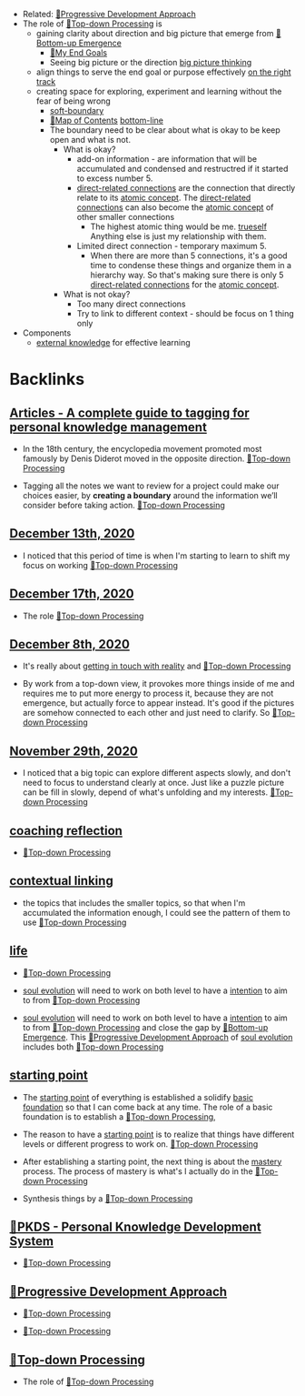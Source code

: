 - Related: [🌱Progressive Development Approach](<🌱Progressive Development Approach.md>)
- The role of [🌲Top-down Processing](<🌲Top-down Processing.md>) is 
    - gaining clarity about direction and big picture that emerge from [🌲Bottom-up Emergence](<🌲Bottom-up Emergence.md>)
        - [🌱My End Goals](<🌱My End Goals.md>) 
        - Seeing big picture or the direction [big picture thinking](<big picture thinking.md>)
    - align things to serve the end goal or purpose effectively [on the right track](<on the right track.md>)
    - creating space for exploring, experiment and learning without the fear of being wrong
        - [soft-boundary](<soft-boundary.md>)
        - [🧭Map of Contents](<🧭Map of Contents.md>) [bottom-line](<bottom-line.md>)
        - The boundary need to be clear about what is okay to be keep open and what is not.
            - What is okay?
                - add-on information - are information that will be accumulated and condensed and restructred if it started to excess number 5.
                - [direct-related connections](<direct-related connections.md>) are the connection that directly relate to its [atomic concept](<atomic concept.md>). The [direct-related connections](<direct-related connections.md>) can also become the [atomic concept](<atomic concept.md>) of other smaller connections
                    - The highest atomic thing would be me. [trueself](<trueself.md>) Anything else is just my relationship with them.
                - Limited direct connection - temporary maximum 5.
                    - When there are more than 5 connections, it's a good time to condense these things and organize them in a hierarchy way. So that's making sure there is only 5 [direct-related connections](<direct-related connections.md>) for the [atomic concept](<atomic concept.md>).
            - What is not okay?
                - Too many direct connections
                - Try to link to different context - should be focus on 1 thing only
- Components
    - [external knowledge](<external knowledge.md>) for effective learning

# Backlinks
## [Articles - A complete guide to tagging for personal knowledge management](<Articles - A complete guide to tagging for personal knowledge management.md>)
- In the 18th century, the encyclopedia movement promoted most famously by Denis Diderot moved in the opposite direction. [🌲Top-down Processing](<🌲Top-down Processing.md>)

- Tagging all the notes we want to review for a project could make our choices easier, by **creating a boundary** around the information we’ll consider before taking action. [🌲Top-down Processing](<🌲Top-down Processing.md>)

## [December 13th, 2020](<December 13th, 2020.md>)
- I noticed that this period of time is when I'm starting to learn to shift my focus on working [🌲Top-down Processing](<🌲Top-down Processing.md>)

## [December 17th, 2020](<December 17th, 2020.md>)
- The role [🌲Top-down Processing](<🌲Top-down Processing.md>)

## [December 8th, 2020](<December 8th, 2020.md>)
- It's really about [getting in touch with reality](<getting in touch with reality.md>) and [🌲Top-down Processing](<🌲Top-down Processing.md>)

- By work from a top-down view, it provokes more things inside of me and requires me to put more energy to process it, because they are not emergence, but actually force to appear instead. It's good if the pictures are somehow connected to each other and just need to clarify. So [🌲Top-down Processing](<🌲Top-down Processing.md>)

## [November 29th, 2020](<November 29th, 2020.md>)
- I noticed that a big topic can explore different aspects slowly, and don't need to focus to understand clearly at once. Just like a puzzle picture can be fill in slowly, depend of what's unfolding and my interests. [🌲Top-down Processing](<🌲Top-down Processing.md>)

## [coaching reflection](<coaching reflection.md>)
- [🌲Top-down Processing](<🌲Top-down Processing.md>)

## [contextual linking](<contextual linking.md>)
- the topics that includes the smaller topics, so that when I'm accumulated the information enough, I could see the pattern of them to use [🌲Top-down Processing](<🌲Top-down Processing.md>)

## [life](<life.md>)
- [🌲Top-down Processing](<🌲Top-down Processing.md>)

- [soul evolution](<soul evolution.md>) will need to work on both level to have a [intention](<intention.md>) to aim to from [🌲Top-down Processing](<🌲Top-down Processing.md>)

- [soul evolution](<soul evolution.md>) will need to work on both level to have a [intention](<intention.md>) to aim to from [🌲Top-down Processing](<🌲Top-down Processing.md>) and close the gap by [🌲Bottom-up Emergence](<🌲Bottom-up Emergence.md>). This [🌱Progressive Development Approach](<🌱Progressive Development Approach.md>) of [soul evolution](<soul evolution.md>) includes both [🌲Top-down Processing](<🌲Top-down Processing.md>)

## [starting point](<starting point.md>)
- The [starting point](<starting point.md>) of everything is established a solidify [basic foundation](<basic foundation.md>) so that I can come back at any time. The role of a basic foundation is to establish a [🌲Top-down Processing](<🌲Top-down Processing.md>),

- The reason to have a [starting point](<starting point.md>) is to realize that things have different levels or different progress to work on. [🌲Top-down Processing](<🌲Top-down Processing.md>)

- After establishing a starting point, the next thing is about the [mastery](<mastery.md>) process. The process of mastery is what's I actually do in the [🌲Top-down Processing](<🌲Top-down Processing.md>)

- Synthesis things by a [🌲Top-down Processing](<🌲Top-down Processing.md>)

## [🌱PKDS - Personal Knowledge Development System](<🌱PKDS - Personal Knowledge Development System.md>)
- [🌲Top-down Processing](<🌲Top-down Processing.md>)

## [🌱Progressive Development Approach](<🌱Progressive Development Approach.md>)
- [🌲Top-down Processing](<🌲Top-down Processing.md>)

-  [🌲Top-down Processing](<🌲Top-down Processing.md>)

## [🌲Top-down Processing](<🌲Top-down Processing.md>)
- The role of [🌲Top-down Processing](<🌲Top-down Processing.md>)

